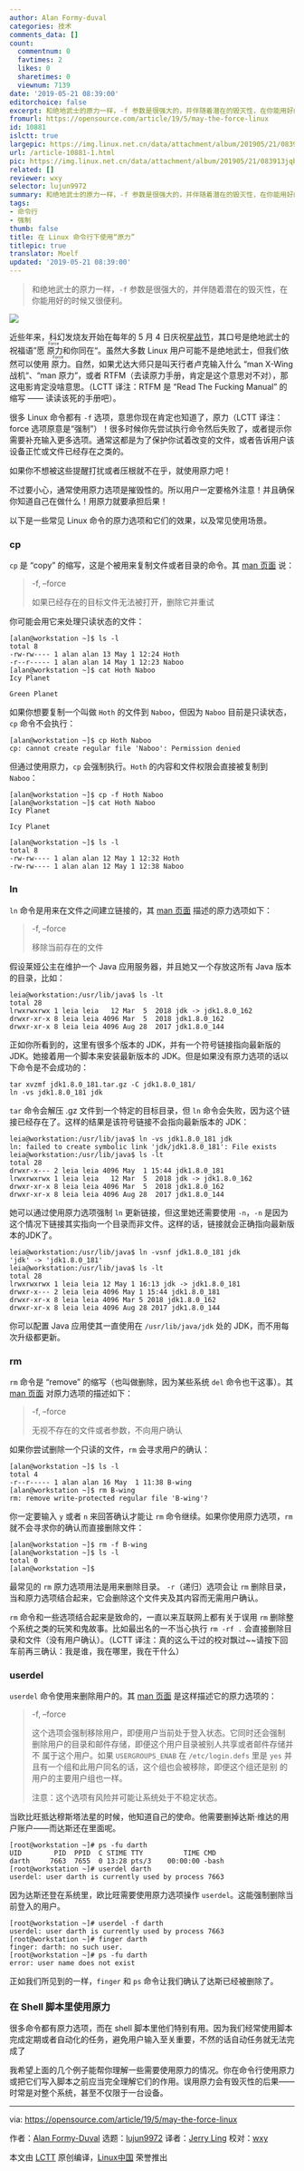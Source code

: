 ```yaml
---
author: Alan Formy-duval
categories: 技术
comments_data: []
count:
  commentnum: 0
  favtimes: 2
  likes: 0
  sharetimes: 0
  viewnum: 7139
date: '2019-05-21 08:39:00'
editorchoice: false
excerpt: 和绝地武士的原力一样，-f 参数是很强大的，并伴随着潜在的毁灭性，在你能用好的时候又很便利。
fromurl: https://opensource.com/article/19/5/may-the-force-linux
id: 10881
islctt: true
largepic: https://img.linux.net.cn/data/attachment/album/201905/21/083913jqbwn4ywq1jqnb9y.jpg
url: /article-10881-1.html
pic: https://img.linux.net.cn/data/attachment/album/201905/21/083913jqbwn4ywq1jqnb9y.jpg.thumb.jpg
related: []
reviewer: wxy
selector: lujun9972
summary: 和绝地武士的原力一样，-f 参数是很强大的，并伴随着潜在的毁灭性，在你能用好的时候又很便利。
tags:
- 命令行
- 强制
thumb: false
title: 在 Linux 命令行下使用“原力”
titlepic: true
translator: Moelf
updated: '2019-05-21 08:39:00'
---
```



> 
> 和绝地武士的原力一样，`-f` 参数是很强大的，并伴随着潜在的毁灭性，在你能用好的时候又很便利。
> 
> 
> 


![](/data/attachment/album/201905/21/083913jqbwn4ywq1jqnb9y.jpg)


近些年来，科幻发烧友开始在每年的 5 月 4 日庆祝[星战节](https://www.starwars.com/star-wars-day)，其口号是绝地武士的祝福语”愿<ruby> 原力 <rt>  Force </rt></ruby>和你同在“。虽然大多数 Linux 用户可能不是绝地武士，但我们依然可以使用<ruby> 原力 <rt>  Force </rt></ruby>。自然，如果尤达大师只是叫天行者卢克输入什么 “man X-Wing 战机“、“man 原力”，或者 RTFM（去读原力手册，肯定是这个意思对不对），那这电影肯定没啥意思。（LCTT 译注：RTFM 是 “Read The Fucking Manual” 的缩写 —— 读读该死的手册吧）。


很多 Linux 命令都有 `-f` 选项，意思你现在肯定也知道了，原力（LCTT 译注：force 选项原意是“强制”）！很多时候你先尝试执行命令然后失败了，或者提示你需要补充输入更多选项。通常这都是为了保护你试着改变的文件，或者告诉用户该设备正忙或文件已经存在之类的。


如果你不想被这些提醒打扰或者压根就不在乎，就使用原力吧！


不过要小心，通常使用原力选项是摧毁性的。所以用户一定要格外注意！并且确保你知道自己在做什么！用原力就要承担后果！


以下是一些常见 Linux 命令的原力选项和它们的效果，以及常见使用场景。


### cp


`cp` 是 “copy” 的缩写，这是个被用来复制文件或者目录的命令。其 [man 页面](http://man7.org/linux/man-pages/man1/cp.1.html) 说：



> 
> -f, –force
> 
> 
> 如果已经存在的目标文件无法被打开，删除它并重试
> 
> 
> 


你可能会用它来处理只读状态的文件：



```
[alan@workstation ~]$ ls -l
total 8
-rw-rw---- 1 alan alan 13 May 1 12:24 Hoth
-r--r----- 1 alan alan 14 May 1 12:23 Naboo
[alan@workstation ~]$ cat Hoth Naboo
Icy Planet

Green Planet
```

如果你想要复制一个叫做 `Hoth` 的文件到 `Naboo`，但因为 `Naboo` 目前是只读状态，`cp` 命令不会执行：



```
[alan@workstation ~]$ cp Hoth Naboo
cp: cannot create regular file 'Naboo': Permission denied
```

但通过使用原力，`cp` 会强制执行。`Hoth` 的内容和文件权限会直接被复制到 `Naboo`：



```
[alan@workstation ~]$ cp -f Hoth Naboo
[alan@workstation ~]$ cat Hoth Naboo
Icy Planet

Icy Planet

[alan@workstation ~]$ ls -l
total 8
-rw-rw---- 1 alan alan 12 May 1 12:32 Hoth
-rw-rw---- 1 alan alan 12 May 1 12:38 Naboo
```

### ln


`ln` 命令是用来在文件之间建立链接的，其 [man 页面](http://man7.org/linux/man-pages/man1/ln.1.html) 描述的原力选项如下：



> 
> -f, –force
> 
> 
> 移除当前存在的文件
> 
> 
> 


假设莱娅公主在维护一个 Java 应用服务器，并且她又一个存放这所有 Java 版本的目录，比如：



```
leia@workstation:/usr/lib/java$ ls -lt
total 28
lrwxrwxrwx 1 leia leia   12 Mar  5  2018 jdk -> jdk1.8.0_162
drwxr-xr-x 8 leia leia 4096 Mar  5  2018 jdk1.8.0_162
drwxr-xr-x 8 leia leia 4096 Aug 28  2017 jdk1.8.0_144
```

正如你所看到的，这里有很多个版本的 JDK，并有一个符号链接指向最新版的 JDK。她接着用一个脚本来安装最新版本的 JDK。但是如果没有原力选项的话以下命令是不会成功的：



```
tar xvzmf jdk1.8.0_181.tar.gz -C jdk1.8.0_181/
ln -vs jdk1.8.0_181 jdk
```

`tar` 命令会解压 .gz 文件到一个特定的目标目录，但 `ln` 命令会失败，因为这个链接已经存在了。这样的结果是该符号链接不会指向最新版本的 JDK：



```
leia@workstation:/usr/lib/java$ ln -vs jdk1.8.0_181 jdk
ln: failed to create symbolic link 'jdk/jdk1.8.0_181': File exists
leia@workstation:/usr/lib/java$ ls -lt
total 28
drwxr-x--- 2 leia leia 4096 May  1 15:44 jdk1.8.0_181
lrwxrwxrwx 1 leia leia   12 Mar  5  2018 jdk -> jdk1.8.0_162
drwxr-xr-x 8 leia leia 4096 Mar  5  2018 jdk1.8.0_162
drwxr-xr-x 8 leia leia 4096 Aug 28  2017 jdk1.8.0_144
```

她可以通过使用原力选项强制 `ln` 更新链接，但这里她还需要使用 `-n`，`-n` 是因为这个情况下链接其实指向一个目录而非文件。这样的话，链接就会正确指向最新版本的JDK了。



```
leia@workstation:/usr/lib/java$ ln -vsnf jdk1.8.0_181 jdk
'jdk' -> 'jdk1.8.0_181'
leia@workstation:/usr/lib/java$ ls -lt
total 28
lrwxrwxrwx 1 leia leia 12 May 1 16:13 jdk -> jdk1.8.0_181
drwxr-x--- 2 leia leia 4096 May 1 15:44 jdk1.8.0_181
drwxr-xr-x 8 leia leia 4096 Mar 5 2018 jdk1.8.0_162
drwxr-xr-x 8 leia leia 4096 Aug 28 2017 jdk1.8.0_144
```

你可以配置 Java 应用使其一直使用在 `/usr/lib/java/jdk` 处的 JDK，而不用每次升级都更新。


### rm


`rm` 命令是 “remove” 的缩写（也叫做删除，因为某些系统 `del` 命令也干这事）。其 [man 页面](http://man7.org/linux/man-pages/man1/rm.1.html) 对原力选项的描述如下：



> 
> -f, –force
> 
> 
> 无视不存在的文件或者参数，不向用户确认
> 
> 
> 


如果你尝试删除一个只读的文件，`rm` 会寻求用户的确认：



```
[alan@workstation ~]$ ls -l
total 4
-r--r----- 1 alan alan 16 May  1 11:38 B-wing
[alan@workstation ~]$ rm B-wing 
rm: remove write-protected regular file 'B-wing'?
```

你一定要输入 `y` 或者 `n` 来回答确认才能让 `rm` 命令继续。如果你使用原力选项，`rm` 就不会寻求你的确认而直接删除文件：



```
[alan@workstation ~]$ rm -f B-wing
[alan@workstation ~]$ ls -l
total 0
[alan@workstation ~]$
```

最常见的 `rm` 原力选项用法是用来删除目录。 `-r`（递归）选项会让 `rm` 删除目录，当和原力选项结合起来，它会删除这个文件夹及其内容而无需用户确认。


`rm` 命令和一些选项结合起来是致命的，一直以来互联网上都有关于误用 `rm` 删除整个系统之类的玩笑和鬼故事。比如最出名的一不当心执行 `rm -rf .` 会直接删除目录和文件（没有用户确认）。（LCTT 译注：真的这么干过的校对飘过~~请按下回车前再三确认：我是谁，我在哪里，我在干什么）


### userdel


`userdel` 命令使用来删除用户的。其 [man 页面](http://man7.org/linux/man-pages/man8/userdel.8.html) 是这样描述它的原力选项的：



> 
> -f, –force
> 
> 
> 这个选项会强制移除用户，即便用户当前处于登入状态。它同时还会强制 删除用户的目录和邮件存储，即便这个用户目录被别人共享或者邮件存储并不 属于这个用户。如果 `USERGROUPS_ENAB` 在 `/etc/login.defs` 里是 `yes` 并且有一个组和此用户同名的话，这个组也会被移除，即便这个组还是别 的用户的主要用户组也一样。
> 
> 
> 注意：这个选项有风险并可能让系统处于不稳定状态。
> 
> 
> 


当欧比旺抵达穆斯塔法星的时候，他知道自己的使命。他需要删掉达斯·维达的用户账户——而达斯还在里面呢。



```
[root@workstation ~]# ps -fu darth
UID        PID  PPID  C STIME TTY          TIME CMD
darth     7663  7655  0 13:28 pts/3    00:00:00 -bash
[root@workstation ~]# userdel darth
userdel: user darth is currently used by process 7663
```

因为达斯还登在系统里，欧比旺需要使用原力选项操作 `userdel`。这能强制删除当前登入的用户。



```
[root@workstation ~]# userdel -f darth
userdel: user darth is currently used by process 7663
[root@workstation ~]# finger darth
finger: darth: no such user.
[root@workstation ~]# ps -fu darth
error: user name does not exist
```

正如我们所见到的一样，`finger` 和 `ps` 命令让我们确认了达斯已经被删除了。


### 在 Shell 脚本里使用原力


很多命令都有原力选项，而在 shell 脚本里他们特别有用。因为我们经常使用脚本完成定期或者自动化的任务，避免用户输入至关重要，不然的话自动任务就无法完成了


我希望上面的几个例子能帮你理解一些需要使用原力的情况。你在命令行使用原力或把它们写入脚本之前应当完全理解它们的作用。误用原力会有毁灭性的后果——时常是对整个系统，甚至不仅限于一台设备。




---


via: <https://opensource.com/article/19/5/may-the-force-linux>


作者：[Alan Formy-Duval](https://opensource.com/users/alanfdoss) 选题：[lujun9972](https://github.com/lujun9972) 译者：[Jerry Ling](https://github.com/Moelf) 校对：[wxy](https://github.com/wxy)


本文由 [LCTT](https://github.com/LCTT/TranslateProject) 原创编译，[Linux中国](https://linux.cn/) 荣誉推出